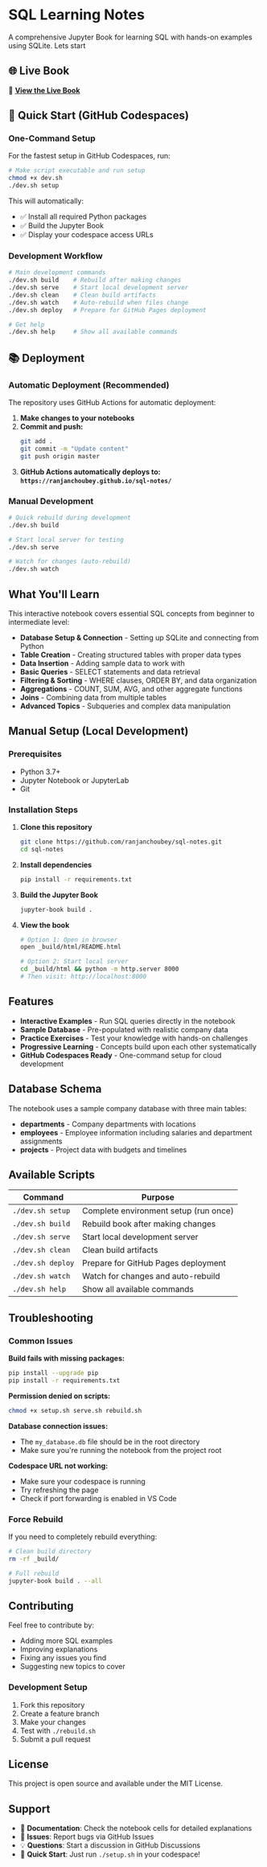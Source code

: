 # SQL Learning Notes

A comprehensive Jupyter Book for learning SQL with hands-on examples using SQLite.
Lets start

## 🌐 Live Book
📖 **[View the Live Book](https://ranjanchoubey.github.io/sql)**

## 🚀 Quick Start (GitHub Codespaces)

### One-Command Setup
For the fastest setup in GitHub Codespaces, run:

```bash
# Make script executable and run setup
chmod +x dev.sh
./dev.sh setup
```

This will automatically:
- ✅ Install all required Python packages
- ✅ Build the Jupyter Book
- ✅ Display your codespace access URLs

### Development Workflow
```bash
# Main development commands
./dev.sh build    # Rebuild after making changes
./dev.sh serve    # Start local development server
./dev.sh clean    # Clean build artifacts
./dev.sh watch    # Auto-rebuild when files change
./dev.sh deploy   # Prepare for GitHub Pages deployment

# Get help
./dev.sh help     # Show all available commands
```

## 📚 Deployment

### Automatic Deployment (Recommended)
The repository uses GitHub Actions for automatic deployment:

1. **Make changes to your notebooks**
2. **Commit and push:**
   ```bash
   git add .
   git commit -m "Update content"
   git push origin master
   ```
3. **GitHub Actions automatically deploys to: `https://ranjanchoubey.github.io/sql-notes/`**

### Manual Development
```bash
# Quick rebuild during development
./dev.sh build

# Start local server for testing
./dev.sh serve

# Watch for changes (auto-rebuild)
./dev.sh watch
```

## What You'll Learn

This interactive notebook covers essential SQL concepts from beginner to intermediate level:

- **Database Setup & Connection** - Setting up SQLite and connecting from Python
- **Table Creation** - Creating structured tables with proper data types
- **Data Insertion** - Adding sample data to work with
- **Basic Queries** - SELECT statements and data retrieval
- **Filtering & Sorting** - WHERE clauses, ORDER BY, and data organization
- **Aggregations** - COUNT, SUM, AVG, and other aggregate functions
- **Joins** - Combining data from multiple tables
- **Advanced Topics** - Subqueries and complex data manipulation

## Manual Setup (Local Development)

### Prerequisites
- Python 3.7+
- Jupyter Notebook or JupyterLab
- Git

### Installation Steps
1. **Clone this repository**
   ```bash
   git clone https://github.com/ranjanchoubey/sql-notes.git
   cd sql-notes
   ```

2. **Install dependencies**
   ```bash
   pip install -r requirements.txt
   ```

3. **Build the Jupyter Book**
   ```bash
   jupyter-book build .
   ```

4. **View the book**
   ```bash
   # Option 1: Open in browser
   open _build/html/README.html
   
   # Option 2: Start local server
   cd _build/html && python -m http.server 8000
   # Then visit: http://localhost:8000
   ```


## Features

- **Interactive Examples** - Run SQL queries directly in the notebook
- **Sample Database** - Pre-populated with realistic company data
- **Practice Exercises** - Test your knowledge with hands-on challenges
- **Progressive Learning** - Concepts build upon each other systematically
- **GitHub Codespaces Ready** - One-command setup for cloud development

## Database Schema

The notebook uses a sample company database with three main tables:
- **departments** - Company departments with locations
- **employees** - Employee information including salaries and department assignments  
- **projects** - Project data with budgets and timelines

## Available Scripts

| Command | Purpose |
|---------|---------|
| `./dev.sh setup` | Complete environment setup (run once) |
| `./dev.sh build` | Rebuild book after making changes |
| `./dev.sh serve` | Start local development server |
| `./dev.sh clean` | Clean build artifacts |
| `./dev.sh deploy` | Prepare for GitHub Pages deployment |
| `./dev.sh watch` | Watch for changes and auto-rebuild |
| `./dev.sh help` | Show all available commands |

## Troubleshooting

### Common Issues

**Build fails with missing packages:**
```bash
pip install --upgrade pip
pip install -r requirements.txt
```

**Permission denied on scripts:**
```bash
chmod +x setup.sh serve.sh rebuild.sh
```

**Database connection issues:**
- The `my_database.db` file should be in the root directory
- Make sure you're running the notebook from the project root

**Codespace URL not working:**
- Make sure your codespace is running
- Try refreshing the page
- Check if port forwarding is enabled in VS Code

### Force Rebuild
If you need to completely rebuild everything:
```bash
# Clean build directory
rm -rf _build/

# Full rebuild
jupyter-book build . --all
```

## Contributing

Feel free to contribute by:
- Adding more SQL examples
- Improving explanations
- Fixing any issues you find
- Suggesting new topics to cover

### Development Setup
1. Fork this repository
2. Create a feature branch
3. Make your changes
4. Test with `./rebuild.sh`
5. Submit a pull request

## License

This project is open source and available under the MIT License.

## Support

- 📖 **Documentation**: Check the notebook cells for detailed explanations
- 🐛 **Issues**: Report bugs via GitHub Issues
- 💡 **Questions**: Start a discussion in GitHub Discussions
- 🚀 **Quick Start**: Just run `./setup.sh` in your codespace!